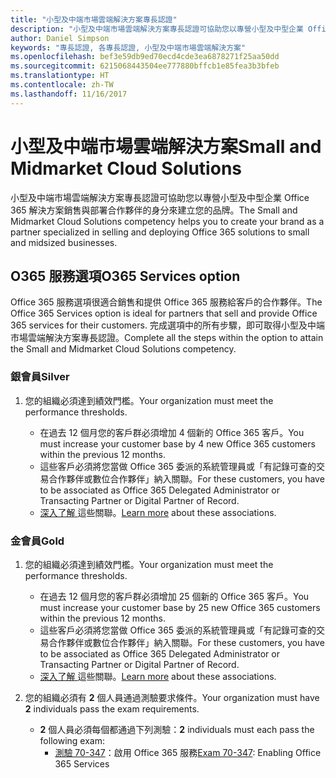 ```yaml
---
title: "小型及中端市場雲端解決方案專長認證"
description: "小型及中端市場雲端解決方案專長認證可協助您以專營小型及中型企業 Office 365 解決方案銷售與部署合作夥伴的身分來建立您的品牌。"
author: Daniel Simpson
keywords: "專長認證, 各專長認證, 小型及中端市場雲端解決方案"
ms.openlocfilehash: bef3e59db9ed70ecd4cde3ea6878271f25aa50dd
ms.sourcegitcommit: 6215068443504ee777880bffcb1e85fea3b3bfeb
ms.translationtype: HT
ms.contentlocale: zh-TW
ms.lasthandoff: 11/16/2017
---
```

# <a name="small-and-midmarket-cloud-solutions"></a><span data-ttu-id="957d0-104">小型及中端市場雲端解決方案</span><span class="sxs-lookup"><span data-stu-id="957d0-104">Small and Midmarket Cloud Solutions</span></span> 
<span data-ttu-id="957d0-105">小型及中端市場雲端解決方案專長認證可協助您以專營小型及中型企業 Office 365 解決方案銷售與部署合作夥伴的身分來建立您的品牌。</span><span class="sxs-lookup"><span data-stu-id="957d0-105">The Small and Midmarket Cloud Solutions competency helps you to create your brand as a partner specialized in selling and deploying Office 365 solutions to small and midsized businesses.</span></span>

## <a name="o365-services-option"></a><span data-ttu-id="957d0-106">O365 服務選項</span><span class="sxs-lookup"><span data-stu-id="957d0-106">O365 Services option</span></span>
<span data-ttu-id="957d0-107">Office 365 服務選項很適合銷售和提供 Office 365 服務給客戶的合作夥伴。</span><span class="sxs-lookup"><span data-stu-id="957d0-107">The Office 365 Services option is ideal for partners that sell and provide Office 365 services for their customers.</span></span> <span data-ttu-id="957d0-108">完成選項中的所有步驟，即可取得小型及中端市場雲端解決方案專長認證。</span><span class="sxs-lookup"><span data-stu-id="957d0-108">Complete all the steps within the option to attain the Small and Midmarket Cloud Solutions competency.</span></span>

### <a name="silver"></a><span data-ttu-id="957d0-109">銀會員</span><span class="sxs-lookup"><span data-stu-id="957d0-109">Silver</span></span>
1. <span data-ttu-id="957d0-110">您的組織必須達到績效門檻。</span><span class="sxs-lookup"><span data-stu-id="957d0-110">Your organization must meet the performance thresholds.</span></span>
    
    - <span data-ttu-id="957d0-111">在過去 12 個月您的客戶群必須增加 4 個新的 Office 365 客戶。</span><span class="sxs-lookup"><span data-stu-id="957d0-111">You must increase your customer base by 4 new Office 365 customers within the previous 12 months.</span></span>
    - <span data-ttu-id="957d0-112">這些客戶必須將您當做 Office 365 委派的系統管理員或「有記錄可查的交易合作夥伴或數位合作夥伴」納入關聯。</span><span class="sxs-lookup"><span data-stu-id="957d0-112">For these customers, you have to be associated as Office 365 Delegated Administrator or Transacting Partner or Digital Partner of Record.</span></span>
    - <span data-ttu-id="957d0-113">[深入了解 ](https://partner.microsoft.com/en-us/membership/digital-partner-of-record)這些關聯。</span><span class="sxs-lookup"><span data-stu-id="957d0-113">[Learn more](https://partner.microsoft.com/en-us/membership/digital-partner-of-record) about these associations.</span></span>

### <a name="gold"></a><span data-ttu-id="957d0-114">金會員</span><span class="sxs-lookup"><span data-stu-id="957d0-114">Gold</span></span>
1. <span data-ttu-id="957d0-115">您的組織必須達到績效門檻。</span><span class="sxs-lookup"><span data-stu-id="957d0-115">Your organization must meet the performance thresholds.</span></span>

    - <span data-ttu-id="957d0-116">在過去 12 個月您的客戶群必須增加 25 個新的 Office 365 客戶。</span><span class="sxs-lookup"><span data-stu-id="957d0-116">You must increase your customer base by 25 new Office 365 customers within the previous 12 months.</span></span>
    - <span data-ttu-id="957d0-117">這些客戶必須將您當做 Office 365 委派的系統管理員或「有記錄可查的交易合作夥伴或數位合作夥伴」納入關聯。</span><span class="sxs-lookup"><span data-stu-id="957d0-117">For these customers, you have to be associated as Office 365 Delegated Administrator or Transacting Partner or Digital Partner of Record.</span></span>
    - <span data-ttu-id="957d0-118">[深入了解 ](https://partner.microsoft.com/en-us/membership/digital-partner-of-record)這些關聯。</span><span class="sxs-lookup"><span data-stu-id="957d0-118">[Learn more](https://partner.microsoft.com/en-us/membership/digital-partner-of-record) about these associations.</span></span>  
  
2. <span data-ttu-id="957d0-119">您的組織必須有 **2** 個人員通過測驗要求條件。</span><span class="sxs-lookup"><span data-stu-id="957d0-119">Your organization must have **2** individuals pass the exam requirements.</span></span>

    - <span data-ttu-id="957d0-120">**2** 個人員必須每個都通過下列測驗：</span><span class="sxs-lookup"><span data-stu-id="957d0-120">**2** individuals must each pass the following exam:</span></span>
        - <span data-ttu-id="957d0-121">[測驗 70-347](https://www.microsoft.com/en-us/learning/exam-70-347.aspx)：啟用 Office 365 服務</span><span class="sxs-lookup"><span data-stu-id="957d0-121">[Exam 70-347](https://www.microsoft.com/en-us/learning/exam-70-347.aspx): Enabling Office 365 Services</span></span>
